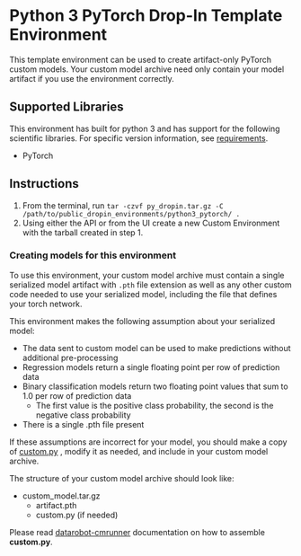 # Python 3 PyTorch Drop-In Template Environment

This template environment can be used to create artifact-only PyTorch custom models.
Your custom model archive need only contain your model artifact if you use the
environment correctly.

## Supported Libraries

This environment has built for python 3 and has support for the following scientific libraries.
For specific version information, see [requirements](requirements.txt).

- PyTorch

## Instructions

1. From the terminal, run `tar -czvf py_dropin.tar.gz -C /path/to/public_dropin_environments/python3_pytorch/ .`
2. Using either the API or from the UI create a new Custom Environment with the tarball created
in step 1.

### Creating models for this environment

To use this environment, your custom model archive must contain a single serialized model artifact
with `.pth` file extension as well as any other custom code needed to use your serialized model, including
the file that defines your torch network.


This environment makes the following assumption about your serialized model:
- The data sent to custom model can be used to make predictions without
additional pre-processing
- Regression models return a single floating point per row of prediction data
- Binary classification models return two floating point values that sum to 1.0 per row of prediction data
  - The first value is the positive class probability, the second is the negative class probability
- There is a single .pth file present
  
If these assumptions are incorrect for your model, you should make a copy of [custom.py](custom.py)
, modify it as needed, and include in your custom model archive.

The structure of your custom model archive should look like:

- custom_model.tar.gz
  - artifact.pth
  - custom.py (if needed)

Please read [datarobot-cmrunner](../../custom_model_runner/README.md) documentation on how to assemble **custom.py**.
